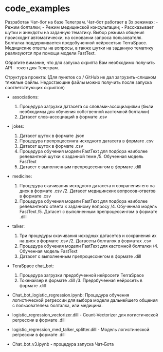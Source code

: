# code_examples
Разработан Чат-бот на базе Телеграм.
Чат-бот работает в 3х режимах:
	- Режим болталки;
	- Режим медицинской консультации;
	- Рассказывает шутки и анекдоты на заданную тематику.
Выбор режима общения происходит автоматически, на основании запроса пользователя.
Болталка поддерживается предобученной нейросетью TerraSpace.
Медициские ответы на вопросы, а также шутки на заданную тематику реализуются при помощи модели FastText.

Обратите вимание, что для запуска скрипта Вам необходимо получить API - токен для Телеграм.

Структура проекта:
(Для пунктов со / GitHub не дал загрузить-слишком тяжелые файлы. Недостающие файлы можно получить после запуска соответствующих скриптов)

- associations:
	1. Процедура загрузки датасета со словами-ассоциациями (были необходимы для обучения собственной кастомной болталки)
	2. Датасет слов-ассоциаций в формате .csv

- jokes:
	1. Датасет шуток в формате .json
	2. Процедура препроцессинга исходного датасета в формате .csv
	3. Датасет шуток в формате .csv
	4. Процедура обучения модели FastText для подбора наиболее релевантной шутки к заданной теме
	/5. Обученная модель FastText
	6. Датасет с выполненным препроцессингом в формате .dill

- medicine:
	1. Процедура скачивания исходного датасета и сохранения его на диск в формате .csv
	/2. Датасет медицинских вопросов-ответов в формате .csv
	3. Процедура обучения модели FastText для подбора наиболее релевантного ответа к заданному вопросу
	/4. Обученная модель FastText
	/5. Датасет с выполненным препроцессингом в формате .dill

- talker:
	1. Три процедуры скачивания исходных датасетов и сохранения их на диск в формате .csv
	/2. Датасеты болталок в форматах .csv
	3. Процедура обучения модели FastText для кастомной болталки
	/4. Обученная модель FastText
	5. Датасет с выполненным препроцессингом в формате .dill

- TeraSpace chat_bot:
	1. Процедура загрузки предобученной нейросети TerraSpace
	2. Токенайзер в формате .dill
	/3. Предобученная нейросеть в формате .dill

- Chat_bot_logistic_regression.ipynb: Процедура обучения логистической регрессии для выбора модели дальнейшего общения с пользователем: болталка, или медицина.

- logistic_regression_vectorizer.dill - Count-Vectorizer для логистической регрессии в формате .dill

- logistic_regression_med_talker_splitter.dill - Модель логистической регрессии в формате .dill

- Chat_bot_v3.ipynb - процедура запуска Чат-Бота

